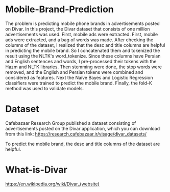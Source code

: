 # Mobile-Brand-Prediction
The problem is predicting mobile phone brands in advertisements posted on Divar. In this project, the Divar dataset that consists of one million advertisements was used. First, mobile ads were extracted. First, mobile ads were extracted, and a bag of words was made. After checking the columns of the dataset, I realized that the desc and title columns are helpful in predicting the mobile brand. So I concatenated them and tokenized the result using the NLTK's word_tokenize. Since these columns have Persian and English sentences and words, I pre-processed their tokens with the Hazm and NLTK libraries. Then stemming were done, the stop words were removed, and the English and Persian tokens were combined and considered as features.
Next the Naïve Bayes and Logistic  Regression classifiers were trained to predict the mobile brand. Finally, the fold-K method was used to validate models.

# Dataset
Cafebazaar Research Group published a dataset consisting of advertisements posted on the Divar application, which you can download from this link:
https://research.cafebazaar.ir/visage/divar_datasets/

To predict the mobile brand, the desc and title columns of the dataset are helpful.
# What-is-Divar
https://en.wikipedia.org/wiki/Divar_(website)
